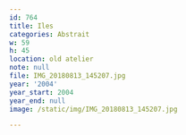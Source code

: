 ```yaml
---
id: 764
title: Iles
categories: Abstrait
w: 59
h: 45
location: old atelier
note: null
file: IMG_20180813_145207.jpg
year: '2004'
year_start: 2004
year_end: null
image: /static/img/IMG_20180813_145207.jpg

---
```

